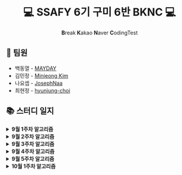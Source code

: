 <h1 align="center">💻 SSAFY 6기 구미 6반  BKNC 💻</h1>
<p align="center"><b>B</b>reak<b> K</b>akao <b>N</b>aver <b>C</b>odingTest</p>

## 👋 팀원

- 백동열 - [MAYDAY](https://github.com/micro155)
- 김민정 - [Minjeong Kim](https://github.com/Tenykim1109)
- 나요셉 - [JosephNaa](https://github.com/JosephNaa)
- 최현정 - [hyunjung-choi](https://github.com/hyunjung-choi)

## 📚 스터디 일지

<details markdown="1">
<summary><strong>9월 1주차 알고리즘</strong></summary>
<br/>

|날짜|문제 번호|문제 이름|
|:---:|:---:|:---:|
|8월 30일(월)|<a href="https://www.acmicpc.net/problem/7569" target="_blank">BOJ 7569</a>|<a href="https://www.acmicpc.net/problem/7569" target="_blank">토마토</a>|    
|8월 31일(화)|<a href="https://swexpertacademy.com/main/code/problem/problemDetail.do?contestProbId=AV15OZ4qAPICFAYD&categoryId=AV15OZ4qAPICFAYD&categoryType=CODE" target="_blank">SWEA 1247</a>|<a href="https://swexpertacademy.com/main/code/problem/problemDetail.do?contestProbId=AV15OZ4qAPICFAYD&categoryId=AV15OZ4qAPICFAYD&categoryType=CODE" target="_blank">최적경로</a>|
|9월 1일(수)|<a href="https://swexpertacademy.com/main/code/problem/problemDetail.do?contestProbId=AV15PTkqAPYCFAYD&categoryId=AV15PTkqAPYCFAYD&categoryType=CODE" target="_blank">SWEA 1248</a>|<a href="https://swexpertacademy.com/main/code/problem/problemDetail.do?contestProbId=AV15PTkqAPYCFAYD&categoryId=AV15PTkqAPYCFAYD&categoryType=CODE" target="_blank">공통 조상</a>| 
|9월 1일(수)|<a href="https://swexpertacademy.com/main/code/problem/problemDetail.do?contestProbId=AV15QRX6APsCFAYD" target="_blank">SWEA 1249</a>|<a href="https://swexpertacademy.com/main/code/problem/problemDetail.do?contestProbId=AV15QRX6APsCFAYD" target="_blank">보급로</a>|   
|9월 2일(수)|<a href="https://swexpertacademy.com/main/code/problem/problemDetail.do?contestProbId=AV15StKqAQkCFAYD" target="_blank">SWEA 1251</a>|<a href="https://swexpertacademy.com/main/code/problem/problemDetail.do?contestProbId=AV15StKqAQkCFAYD" target="_blank">하나로</a>|    
|9월 2일(목)|<a href="https://swexpertacademy.com/main/code/problem/problemDetail.do?contestProbId=AV14jJh6ACYCFAYD" target="_blank">SWEA 1221</a>|<a href="https://swexpertacademy.com/main/code/problem/problemDetail.do?contestProbId=AV14jJh6ACYCFAYD" target="_blank">GNS</a>|
|9월 2일(목)|<a href="https://swexpertacademy.com/main/code/problem/problemDetail.do?contestProbId=AV18KWf6ItECFAZN" target="_blank">SWEA 1257</a>|<a href="https://swexpertacademy.com/main/code/problem/problemDetail.do?contestProbId=AV18KWf6ItECFAZN" target="_blank">K번째 문자열</a>|
|9월 3일(금)|<a href="https://swexpertacademy.com/main/code/problem/problemDetail.do?contestProbId=AV18LoAqItcCFAZN" target="_blank">SWEA 1258</a>|<a href="https://swexpertacademy.com/main/code/problem/problemDetail.do?contestProbId=AV18LoAqItcCFAZN" target="_blank">행렬찾기</a>|
|9월 3일(금)|<a href="https://swexpertacademy.com/main/code/problem/problemDetail.do?contestProbId=AV18NaZqIt8CFAZN" target="_blank">SWEA 1259</a>|<a href="https://swexpertacademy.com/main/code/problem/problemDetail.do?contestProbId=AV18NaZqIt8CFAZN" target="_blank">금속막대</a>|
|9월 3일(금)|<a href="https://swexpertacademy.com/main/code/problem/problemDetail.do?contestProbId=AV18OR16IuUCFAZN" target="_blank">SWEA 1260</a>|<a href="https://swexpertacademy.com/main/code/problem/problemDetail.do?contestProbId=AV18OR16IuUCFAZN" target="_blank">화학물질2</a>|

</details>

<details markdown="1">
<summary><strong>9월 2주차 알고리즘</strong></summary>
<br/>

|날짜|문제 번호|문제 이름|
|:---:|:---:|:---:|
|9월 6일(월)|<a href="https://swexpertacademy.com/main/code/problem/problemDetail.do?contestProbId=AWIeRZV6kBUDFAVH" target="_blank">SWEA 4008</a>|<a href="https://swexpertacademy.com/main/code/problem/problemDetail.do?contestProbId=AWIeRZV6kBUDFAVH" target="_blank">숫자 만들기</a>|    
|9월 6일(월)|<a href="https://swexpertacademy.com/main/code/problem/problemDetail.do?contestProbId=AV5PpFQaAQMDFAUq" target="_blank">SWEA 1952</a>|<a href="https://swexpertacademy.com/main/code/problem/problemDetail.do?contestProbId=AV5PpFQaAQMDFAUq" target="_blank">수영장</a>|
|9월 7일(화)|<a href="https://swexpertacademy.com/main/code/problem/problemDetail.do?contestProbId=AWIeUtVakTMDFAVH" target="_blank">SWEA 4012</a>|<a href="https://swexpertacademy.com/main/code/problem/problemDetail.do?contestProbId=AWIeUtVakTMDFAVH" target="_blank">요리사</a>|    
|9월 7일(화)|<a href="https://swexpertacademy.com/main/code/problem/problemDetail.do?contestProbId=AV5V4A46AdIDFAWu" target="_blank">SWEA 2115</a>|<a href="https://swexpertacademy.com/main/code/problem/problemDetail.do?contestProbId=AV5V4A46AdIDFAWu" target="_blank">벌꿀채취</a>|
|9월 8일(수)|<a href="https://swexpertacademy.com/main/code/problem/problemDetail.do?contestProbId=AWngfZVa9XwDFAQU" target="_blank">SWEA 7465</a>|<a href="https://swexpertacademy.com/main/code/problem/problemDetail.do?contestProbId=AWngfZVa9XwDFAQU" target="_blank">창용 마을 무리의 개수</a>|    
|9월 8일(수)|<a href="https://swexpertacademy.com/main/code/problem/problemDetail.do?contestProbId=AV5PpLlKAQ4DFAUq" target="_blank">SWEA 1953</a>|<a href="https://swexpertacademy.com/main/code/problem/problemDetail.do?contestProbId=AV5PpLlKAQ4DFAUq" target="_blank">탈주범 검거</a>|
|9월 9일(목)|<a href="https://swexpertacademy.com/main/code/problem/problemDetail.do?contestProbId=AV4suNtaXFEDFAUf" target="_blank">SWEA 1767</a>|<a href="https://swexpertacademy.com/main/code/problem/problemDetail.do?contestProbId=AV4suNtaXFEDFAUf" target="_blank">프로세서 연결하기</a>|    
|9월 9일(목)|<a href="https://swexpertacademy.com/main/code/problem/problemDetail.do?contestProbId=AV5V61LqAf8DFAWu" target="_blank">SWEA 2117</a>|<a href="https://swexpertacademy.com/main/code/problem/problemDetail.do?contestProbId=AV5V61LqAf8DFAWu" target="_blank">홈 방범 서비스</a>|

</details>

<details markdown="1">
<summary><strong>9월 3주차 알고리즘</strong></summary>
<br/>

|날짜|문제 번호|문제 이름|
|:---:|:---:|:---:|
|9월 13일(월)|<a href="https://www.acmicpc.net/problem/1780" target="_blank">BOJ 1780</a>|<a href="https://www.acmicpc.net/problem/1780" target="_blank">종이의 개수</a>|    
|9월 14일(화)|<a href="https://www.acmicpc.net/problem/2447" target="_blank">BOJ 2447</a>|<a href="https://www.acmicpc.net/problem/2447" target="_blank">별 찍기 - 10</a>| 
|9월 15일(수)|<a href="https://www.acmicpc.net/problem/1992" target="_blank">BOJ 1992</a>|<a href="https://www.acmicpc.net/problem/1992" target="_blank">쿼드트리</a>|
|9월 16일(목)|<a href="https://www.acmicpc.net/problem/18222" target="_blank">BOJ 18222</a>|<a href="https://www.acmicpc.net/problem/18222" target="_blank">투에-모스 문자열</a>|
|9월 17일(금)|<a href="https://www.acmicpc.net/problem/2740" target="_blank">BOJ 2740</a>|<a href="https://www.acmicpc.net/problem/2740" target="_blank">행렬 곱셈</a>|
</details>

<details markdown="1">
<summary><strong>9월 4주차 알고리즘</strong></summary>
<br/>

|날짜|문제 번호|문제 이름|
|:---:|:---:|:---:|
|9월 23일(목)|<a href="https://www.acmicpc.net/problem/11049" target="_blank">BOJ 11049</a>|<a href="https://www.acmicpc.net/problem/11049" target="_blank">행렬 곱셈 순서</a>|
|9월 24일(금)|<a href="https://www.acmicpc.net/problem/1463" target="_blank">BOJ 1463</a>|<a href="https://www.acmicpc.net/problem/1463" target="_blank">1로 만들기</a>|
</details>

<details markdown="1">
<summary><strong>9월 5주차 알고리즘</strong></summary>
<br/>

|날짜|문제 번호|문제 이름|
|:---:|:---:|:---:|
|9월 27일(월)|<a href="https://www.acmicpc.net/problem/2110" target="_blank">BOJ 2110</a>|<a href="https://www.acmicpc.net/problem/2110" target="_blank">공유기 설치</a>|
|9월 28일(화)|<a href="https://www.acmicpc.net/problem/10815" target="_blank">BOJ 10815</a>|<a href="https://www.acmicpc.net/problem/10815" target="_blank">숫자 카드</a>|
|9월 29일(수)|<a href="https://www.acmicpc.net/problem/1654" target="_blank">BOJ 1654</a>|<a href="https://www.acmicpc.net/problem/1654" target="_blank">랜선 자르기</a>|
|9월 30일(목)|<a href="https://www.acmicpc.net/problem/12015" target="_blank">BOJ 12015</a>|<a href="https://www.acmicpc.net/problem/12015" target="_blank">가장 긴 증가하는 부분 수열 2</a>|
|10월 1일(금)|<a href="https://www.acmicpc.net/problem/1764" target="_blank">BOJ 1764</a>|<a href="https://www.acmicpc.net/problem/1764" target="_blank">듣보잡</a>|
</details>

<details markdown="1">
<summary><strong>10월 1주차 알고리즘</strong></summary>
<br/>

|날짜|문제 번호|문제 이름|
|:---:|:---:|:---:|
|10월 5일(화)|<a href="https://www.acmicpc.net/problem/1446" target="_blank">BOJ 1446</a>|<a href="https://www.acmicpc.net/problem/1446" target="_blank">지름길</a>|
|10월 6일(수)|<a href="https://www.acmicpc.net/problem/1753" target="_blank">BOJ 1753</a>|<a href="https://www.acmicpc.net/problem/1753" target="_blank">최단경로</a>|
|10월 7일(목)|<a href="https://www.acmicpc.net/problem/18352" target="_blank">BOJ 18352</a>|<a href="https://www.acmicpc.net/problem/18352" target="_blank">특정 거리의 도시 찾기</a>|
</details>
